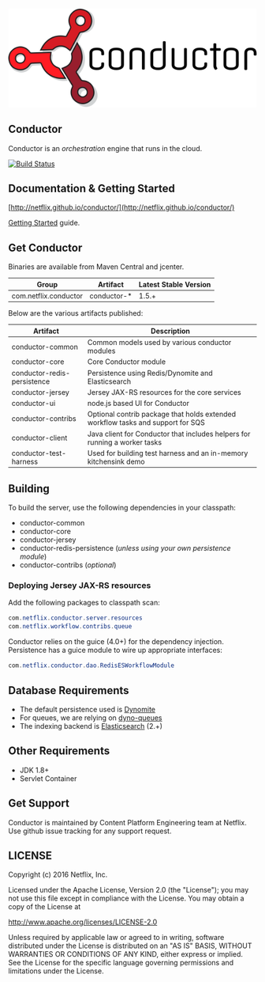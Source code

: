 ![Conductor](docs/docs/img/conductor-vector-x.png)

## Conductor
Conductor is an _orchestration_ engine that runs in the cloud.

[![Build Status](https://travis-ci.org/Netflix/conductor.svg?branch=master)](https://travis-ci.org/Netflix/conductor)



## Documentation & Getting Started
[http://netflix.github.io/conductor/](http://netflix.github.io/conductor/)

[Getting Started](http://netflix.github.io/conductor/intro) guide.

## Get Conductor
Binaries are available from Maven Central and jcenter.

|Group|Artifact|Latest Stable Version|
|-----------|---------------|---------------------|
|com.netflix.conductor|conductor-*|1.5.+|

Below are the various artifacts published:

|Artifact|Description|
|-----------|---------------|
|conductor-common|Common models used by various conductor modules|
|conductor-core|Core Conductor module|
|conductor-redis-persistence|Persistence using Redis/Dynomite and Elasticsearch|
|conductor-jersey|Jersey JAX-RS resources for the core services|
|conductor-ui|node.js based UI for Conductor|
|conductor-contribs|Optional contrib package that holds extended workflow tasks and support for SQS|
|conductor-client|Java client for Conductor that includes helpers for running a worker tasks|
|conductor-test-harness|Used for building test harness and an in-memory kitchensink demo|

## Building
To build the server, use the following dependencies in your classpath:

* conductor-common
* conductor-core
* conductor-jersey
* conductor-redis-persistence (_unless using your own persistence module_)
* conductor-contribs (_optional_)

### Deploying Jersey JAX-RS resources
Add the following packages to classpath scan:

```java
com.netflix.conductor.server.resources
com.netflix.workflow.contribs.queue
```
Conductor relies on the guice (4.0+) for the dependency injection.
Persistence has a guice module to wire up appropriate interfaces:

```java
com.netflix.conductor.dao.RedisESWorkflowModule
```
## Database Requirements

* The default persistence used is [Dynomite](https://github.com/Netflix/dynomite)
* For queues, we are relying on [dyno-queues](https://github.com/Netflix/dyno-queues)
* The indexing backend is [Elasticsearch](https://www.elastic.co/) (2.+)

## Other Requirements
* JDK 1.8+
* Servlet Container

## Get Support
Conductor is maintained by Content Platform Engineering team at Netflix.  Use github issue tracking for any support request.  

## LICENSE

Copyright (c) 2016 Netflix, Inc.

Licensed under the Apache License, Version 2.0 (the "License");
you may not use this file except in compliance with the License.
You may obtain a copy of the License at

<http://www.apache.org/licenses/LICENSE-2.0>

Unless required by applicable law or agreed to in writing, software
distributed under the License is distributed on an "AS IS" BASIS,
WITHOUT WARRANTIES OR CONDITIONS OF ANY KIND, either express or implied.
See the License for the specific language governing permissions and
limitations under the License.
